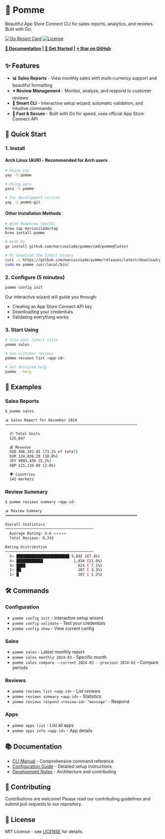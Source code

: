 # 🍎 Pomme

Beautiful App Store Connect CLI for sales reports, analytics, and reviews. Built with Go.

[![Go Report Card](https://goreportcard.com/badge/github.com/marcusziade/pomme)](https://goreportcard.com/report/github.com/marcusziade/pomme)
[![License](https://img.shields.io/badge/license-MIT-blue.svg)](LICENSE)

**[📖 Documentation](https://marcusziade.github.io/Pomme) | [🚀 Get Started](https://marcusziade.github.io/Pomme#getting-started) | [⭐ Star on GitHub](https://github.com/marcusziade/Pomme)**

## ✨ Features

- **📊 Sales Reports** - View monthly sales with multi-currency support and beautiful formatting
- **⭐ Review Management** - Monitor, analyze, and respond to customer reviews
- **🎯 Smart CLI** - Interactive setup wizard, automatic validation, and intuitive commands
- **🚀 Fast & Secure** - Built with Go for speed, uses official App Store Connect API

## 🚀 Quick Start

### 1. Install

#### Arch Linux (AUR) - Recommended for Arch users

```bash
# Using yay
yay -S pomme

# Using paru
paru -S pomme

# For development version
yay -S pomme-git
```

#### Other Installation Methods

```bash
# With Homebrew (macOS)
brew tap marcusziade/tap
brew install pomme

# With Go
go install github.com/marcusziade/pomme/cmd/pomme@latest

# Or download the latest binary
curl -L https://github.com/marcusziade/pomme/releases/latest/download/pomme_$(uname -s)_$(uname -m).tar.gz | tar xz
sudo mv pomme /usr/local/bin/
```

### 2. Configure (5 minutes)

```bash
pomme config init
```

Our interactive wizard will guide you through:
- Creating an App Store Connect API key
- Downloading your credentials
- Validating everything works

### 3. Start Using

```bash
# View your latest sales
pomme sales

# See customer reviews
pomme reviews list <app-id>

# Get detailed help
pomme --help
```

## 📸 Examples

### Sales Reports
```bash
$ pomme sales

📊 Sales Report for December 2024
────────────────────────────────────────────────────────────

  📦 Total Units
  125,847

  💰 Revenue
  USD 486,392.45 (73.2% of total)
  EUR 124,836.20 (18.8%)
  JPY ¥693,450 (5.2%)
  GBP £15,234.89 (2.8%)

  🌍 Countries
  142 markets
```

### Review Summary
```bash
$ pomme reviews summary <app-id>

📊 Review Summary
════════════════════════════════════════════════════════════

Overall Statistics
────────────────────────────────────────
  Average Rating: 4.6 ⭐⭐⭐⭐⭐
  Total Reviews: 8,743

Rating Distribution
────────────────────────────────────────
  5⭐ ████████████████████████ 5,892 (67.4%)
  4⭐ ████████████              1,834 (21.0%)
  3⭐ ████                        623 ( 7.1%)
  2⭐ ██                          287 ( 3.3%)
  1⭐ █                           107 ( 1.2%)
```

## 🛠 Commands

### Configuration
- `pomme config init` - Interactive setup wizard
- `pomme config validate` - Test your credentials
- `pomme config show` - View current config

### Sales
- `pomme sales` - Latest monthly report
- `pomme sales monthly 2024-03` - Specific month
- `pomme sales compare --current 2024-03 --previous 2024-02` - Compare periods

### Reviews
- `pomme reviews list <app-id>` - List reviews
- `pomme reviews summary <app-id>` - Statistics
- `pomme reviews respond <review-id> "message"` - Respond

### Apps
- `pomme apps list` - List all apps
- `pomme apps info <app-id>` - App details

## 📚 Documentation

- [CLI Manual](docs/CLI_MANUAL.md) - Comprehensive command reference
- [Configuration Guide](https://marcusziade.github.io/Pomme#getting-started) - Detailed setup instructions
- [Development Notes](CLAUDE.md) - Architecture and contributing

## 🤝 Contributing

Contributions are welcome! Please read our contributing guidelines and submit pull requests to our repository.

## 📄 License

MIT License - see [LICENSE](LICENSE) for details.